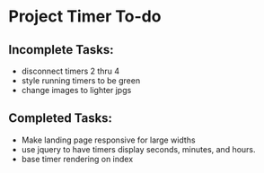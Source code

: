 # Project Timer To-do

## Incomplete Tasks:
- disconnect timers 2 thru 4
- style running timers to be green
- change images to lighter jpgs


## Completed Tasks:
- Make landing page responsive for large widths
- use jquery to have timers display seconds, minutes, and hours.
- base timer rendering on index
